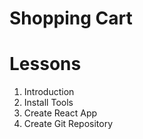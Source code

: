 # Shopping Cart

# Lessons
1. Introduction
2. Install Tools
3. Create React App
4. Create Git Repository
